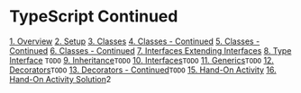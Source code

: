 # TypeScript Continued

[1. Overview](./1.md)
[2. Setup](./2.md)
[3. Classes](./3.md)
[4. Classes - Continued](./4.md)
[5. Classes - Continued](./5.md)
[6. Classes - Continued](./6.md)
[7. Interfaces Extending Interfaces](./7.md)
[8. Type Interface](./8.md) `TODO`
[9. Inheritance](./9.md)`TODO`
[10. Interfaces](./10.md)`TODO`
[11. Generics](./11.md)`TODO`
[12. Decorators](./12.md)`TODO`
[13. Decorators - Continued](./13.md)`TODO`
[15. Hand-On Activity](./15.md)
[16. Hand-On Activity Solution](./16.md)2
